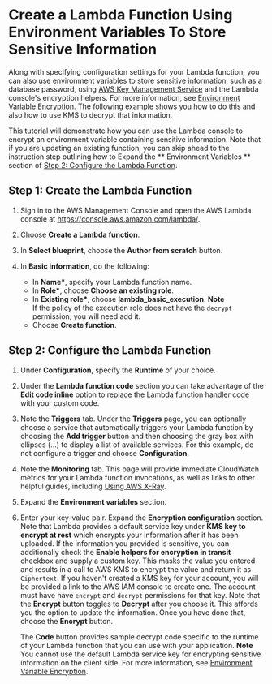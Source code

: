 # Create a Lambda Function Using Environment Variables To Store Sensitive Information<a name="tutorial-env_console"></a>

Along with specifying configuration settings for your Lambda function, you can also use environment variables to store sensitive information, such as a database password, using [AWS Key Management Service](http://docs.aws.amazon.com/kms/latest/developerguide/) and the Lambda console's encryption helpers\. For more information, see [Environment Variable Encryption](env_variables.md#env_encrypt)\. The following example shows you how to do this and also how to use KMS to decrypt that information\.

This tutorial will demonstrate how you can use the Lambda console to encrypt an environment variable containing sensitive information\. Note that if you are updating an existing function, you can skip ahead to the instruction step outlining how to Expand the ** Environment Variables ** section of [Step 2: Configure the Lambda Function](#tutorial-env-configure-function)\.

## Step 1: Create the Lambda Function<a name="tutorial-env-create-function"></a>

1. Sign in to the AWS Management Console and open the AWS Lambda console at [https://console\.aws\.amazon\.com/lambda/](https://console.aws.amazon.com/lambda/)\.

1. Choose **Create a Lambda function**\.

1. In **Select blueprint**, choose the **Author from scratch** button\.

1. In **Basic information**, do the following:
   + In **Name\***, specify your Lambda function name\.
   + In **Role\***, choose **Choose an existing role**\.
   + In **Existing role\***, choose **lambda\_basic\_execution**\.
**Note**  
If the policy of the execution role does not have the `decrypt` permission, you will need add it\.
   + Choose **Create function**\.

## Step 2: Configure the Lambda Function<a name="tutorial-env-configure-function"></a>

1. Under **Configuration**, specify the **Runtime** of your choice\.

1. Under the **Lambda function code** section you can take advantage of the **Edit code inline** option to replace the Lambda function handler code with your custom code\. 

1. Note the **Triggers** tab\. Under the **Triggers** page, you can optionally choose a service that automatically triggers your Lambda function by choosing the **Add trigger** button and then choosing the gray box with ellipses \(\.\.\.\) to display a list of available services\. For this example, do not configure a trigger and choose **Configuration**\.

1. Note the **Monitoring** tab\. This page will provide immediate CloudWatch metrics for your Lambda function invocations, as well as links to other helpful guides, including [Using AWS X\-Ray](lambda-x-ray.md)\. 

1. Expand the **Environment variables** section\.

1. Enter your key\-value pair\. Expand the **Encryption configuration** section\. Note that Lambda provides a default service key under **KMS key to encrypt at rest** which encrypts your information after it has been uploaded\. If the information you provided is sensitive, you can additionally check the **Enable helpers for encryption in transit** checkbox and supply a custom key\. This masks the value you entered and results in a call to AWS KMS to encrypt the value and return it as `Ciphertext`\. If you haven't created a KMS key for your account, you will be provided a link to the AWS IAM console to create one\. The account must have have `encrypt` and `decrypt` permissions for that key\. Note that the **Encrypt** button toggles to **Decrypt** after you choose it\. This affords you the option to update the information\. Once you have done that, choose the **Encrypt** button\.

   The **Code** button provides sample decrypt code specific to the runtime of your Lambda function that you can use with your application\.
**Note**  
You cannot use the default Lambda service key for encrypting sensitive information on the client side\. For more information, see [Environment Variable Encryption](env_variables.md#env_encrypt)\. 